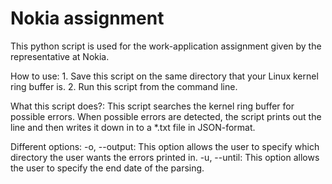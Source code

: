 # Nokia assignment
 This python script is used for the work-application assignment given by the representative at Nokia.

How to use:
    1. Save this script on the same directory that your Linux kernel ring buffer is.
    2. Run this script from the command line.

What this script does?:
    This script searches the kernel ring buffer for possible errors. When possible errors are detected, 
    the script prints out the line and then writes it down in to a *.txt file in JSON-format. 

Different options:
    -o, --output: This option allows the user to specify which directory the user wants the errors printed in.
    -u, --until: This option allows the user to specify the end date of the parsing.